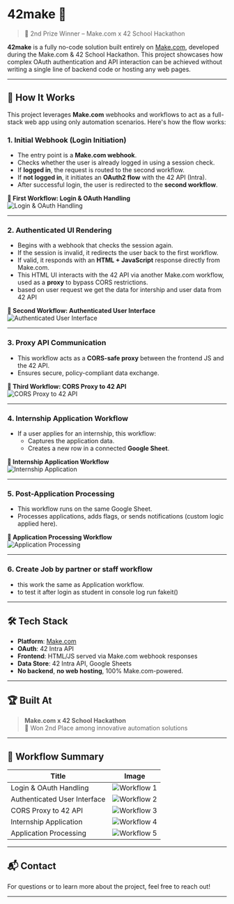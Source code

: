 # 42make 🚀

> 🥈 2nd Prize Winner – Make.com x 42 School Hackathon

**42make** is a fully no-code solution built entirely on [Make.com](https://www.make.com), developed during the Make.com & 42 School Hackathon. This project showcases how complex OAuth authentication and API interaction can be achieved without writing a single line of backend code or hosting any web pages.

---

## 🧠 How It Works

This project leverages **Make.com** webhooks and workflows to act as a full-stack web app using only automation scenarios. Here's how the flow works:

### 1. Initial Webhook (Login Initiation)

- The entry point is a **Make.com webhook**.
- Checks whether the user is already logged in using a session check.
- If **logged in**, the request is routed to the second workflow.
- If **not logged in**, it initiates an **OAuth2 flow** with the 42 API (Intra).
- After successful login, the user is redirected to the **second workflow**.

**📸 First Workflow: Login & OAuth Handling**  
![Login & OAuth Handling](./images/workflow1.png)

---

### 2. Authenticated UI Rendering

- Begins with a webhook that checks the session again.
- If the session is invalid, it redirects the user back to the first workflow.
- If valid, it responds with an **HTML + JavaScript** response directly from Make.com.
- This HTML UI interacts with the 42 API via another Make.com workflow, used as a **proxy** to bypass CORS restrictions.
- based on user request we get the data for intership and user data from 42 API

**📸 Second Workflow: Authenticated User Interface**  
![Authenticated User Interface](./images/workflow2.png)

---

### 3. Proxy API Communication

- This workflow acts as a **CORS-safe proxy** between the frontend JS and the 42 API.
- Ensures secure, policy-compliant data exchange.

**📸 Third Workflow: CORS Proxy to 42 API**  
![CORS Proxy to 42 API](./images/workflow3.png)

---

### 4. Internship Application Workflow

- If a user applies for an internship, this workflow:
  - Captures the application data.
  - Creates a new row in a connected **Google Sheet**.

**📸 Internship Application Workflow**  
![Internship Application](./images/workflow4.png)

---

### 5. Post-Application Processing

- This workflow runs on the same Google Sheet.
- Processes applications, adds flags, or sends notifications (custom logic applied here).

**📸 Application Processing Workflow**  
![Application Processing](./images/workflow5.png)

---

### 6. Create Job by partner or staff workflow

- this work the same as Application workflow.
- to test it after login as student in console log run fakeit()
---

## 🛠️ Tech Stack

- **Platform**: [Make.com](https://www.make.com)
- **OAuth**: 42 Intra API
- **Frontend**: HTML/JS served via Make.com webhook responses
- **Data Store**: 42 Intra API, Google Sheets
- **No backend**, **no web hosting**, 100% Make.com-powered.

---

## 🏆 Built At

> **Make.com x 42 School Hackathon**  
> 🥈 Won 2nd Place among innovative automation solutions

---

## 📸 Workflow Summary

| Title                          | Image                          |
|-------------------------------|--------------------------------|
| Login & OAuth Handling        | ![Workflow 1](./images/workflow1.png) |
| Authenticated User Interface  | ![Workflow 2](./images/workflow2.png) |
| CORS Proxy to 42 API          | ![Workflow 3](./images/workflow3.png) |
| Internship Application        | ![Workflow 4](./images/workflow4.png) |
| Application Processing        | ![Workflow 5](./images/workflow5.png) |

---

## 📬 Contact

For questions or to learn more about the project, feel free to reach out!

---

